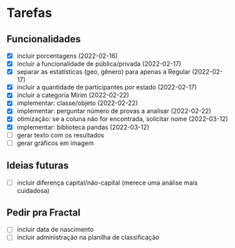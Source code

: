 # Tarefas

## Funcionalidades

- [x] incluir porcentagens (2022-02-16)
- [x] incluir a funcionalidade de pública/privada (2022-02-17)
- [x] separar as estatísticas (geo, gênero) para apenas a Regular (2022-02-17)
- [x] incluir a quantidade de participantes por estado (2022-02-17)
- [x] incluir a categoria Mirim (2022-02-22)
- [x] implementar: classe/objeto (2022-02-22)
- [x] implementar: perguntar número de provas a analisar (2022-02-22) 
- [x] otimização: se a coluna não for encontrada, solicitar nome (2022-03-12)
- [x] implementar: biblioteca pandas (2022-03-12)
- [ ] gerar texto com os resultados
- [ ] gerar gráficos em imagem

## Ideias futuras

- [ ] incluir diferença capital/não-capital (merece uma análise mais cuidadosa)

## Pedir pra Fractal 

- [ ] incluir data de nascimento
- [ ] incluir administração na planilha de classificação